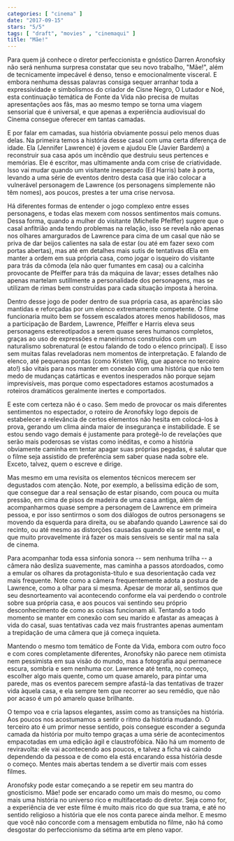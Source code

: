 ```yaml
---
categories: [ "cinema" ]
date: "2017-09-15"
stars: "5/5"
tags: [ "draft", "movies" , "cinemaqui" ]
title: "Mãe!"
---
```

Para quem já conhece o diretor perfeccionista e gnóstico Darren
Aronofsky não será nenhuma surpresa constatar que seu novo trabalho,
"Mãe!", além de tecnicamente impecável é denso, tenso e emocionalmente
visceral. E embora nenhuma dessas palavras consiga sequer arranhar toda
a expressividade e simbolismos do criador de Cisne Negro, O Lutador
e Noé, esta continuação temática de Fonte da Vida não precisa de
muitas apresentações aos fãs, mas ao mesmo tempo se torna uma viagem
sensorial que é universal, e que apenas a experiência audiovisual do
Cinema consegue oferecer em tantas camadas.

E por falar em camadas, sua história obviamente possui pelo menos duas
delas. Na primeira temos a história desse casal com uma certa diferença
de idade. Ela (Jennifer Lawrence) é jovem e ajudou Ele (Javier Bardem)
a reconstruir sua casa após um incêndio que destruiu seus pertences
e memórias. Ele é escritor, mas ultimamente anda com crise de
criatividade. Isso vai mudar quando um visitante inesperado (Ed Harris)
bate à porta, levando a uma série de eventos dentro desta casa que irão
colocar a vulnerável personagem de Lawrence (os personagens simplemente
não têm nomes), aos poucos, prestes a ter uma crise nervosa.

Há diferentes formas de entender o jogo complexo entre esses personagens,
e todas elas mexem com nossos sentimentos mais comuns. Dessa forma, quando
a mulher do visitante (Michelle Pfeiffer) sugere que o casal anfitrião
anda tendo problemas na relação, isso se revela não apenas nos olhares
amargurados de Lawrence para cima de um casal que não se priva de dar
beijos calientes na sala de estar (ou até em fazer sexo com portas
abertas), mas até em detalhes mais sutis de tentativas dEla em manter a
ordem em sua própria casa, como jogar o isqueiro do visitante para trás
da cômoda (ela não quer fumantes em casa) ou a calcinha provocante de
Pfeiffer para trás da máquina de lavar; esses detalhes não apenas
martelam sutillmente a personalidade dos personagens, mas se utilizam
de rimas bem construídas para cada situação imposta à heroina.

Dentro desse jogo de poder dentro de sua própria casa, as aparências
são mantidas e reforçadas por um elenco extremamente competente. O
filme funcionaria muito bem se fossem escalados atores menos habilidosos,
mas a participação de Bardem, Lawrence, Pfeiffer e Harris eleva seus
personagens estereotipados a serem quase seres humanos completos, graças
ao uso de expressões e maneirismos construídos com um naturalismo
sobrenatural (e estou falando de todo o elenco principal). E isso sem
muitas falas reveladoras nem momentos de interpretação. E falando de
elenco, até pequenas pontas (como Kristen Wiig, que aparece no terceiro
ato!) são vitais para nos manter em conexão com uma história que
não tem medo de mudanças catárticas e eventos inesperados não porque
sejam imprevisíveis, mas porque como espectadores estamos acostumados
a roteiros dramáticos geralmente inertes e comportados.

E este com certeza não é o caso. Sem medo de provocar os mais
diferentes sentimentos no espectador, o roteiro de Aronofsky logo
depois de estabelecer a relevância de certos elementos não hesita
em colocá-los à prova, gerando um clima ainda maior de insegurança e
instabilidade. E se estou sendo vago demais é justamente para protegê-lo
de revelações que serão mais poderosas se vistas como inéditas,
e como a história obviamente caminha em tentar apagar suas próprias
pegadas, é salutar que o filme seja assistido de preferência sem saber
quase nada sobre ele. Exceto, talvez, quem o escreve e dirige.

Mas mesmo em uma revisita os elementos técnicos merecem ser degustados
com atenção. Note, por exemplo, a belíssima edição de som, que
consegue dar a real sensação de estar pisando, com pouca ou muita
pressão, em cima de pisos de madeira de uma casa antiga, além de
acompanharmos quase sempre a personagem de Lawrence em primeira pessoa,
e por isso sentirmos o som dos diálogos de outros personagens se movendo
da esquerda para direita, ou se abafando quando Lawrence sai do recinto,
ou até mesmo as distorções causadas quando ela se sente mal, e que
muito provavelmente irá fazer os mais sensíveis se sentir mal na sala
de cinema.

Para acompanhar toda essa sinfonia sonora -- sem nenhuma trilha --
a câmera não desliza suavemente, mas caminha a passos atordoados,
como a emular os olhares da protagonista-título e sua desorientação
cada vez mais frequente. Note como a câmera frequentemente adota a
postura de Lawrence, como a olhar para si mesma. Apesar de morar ali,
sentimos que seu desnorteamento vai acontecendo conforme ela vai perdendo
o controle sobre sua própria casa, e aos poucos vai sentindo seu próprio
desconhecimento de como as coisas funcionam ali. Tentando a todo momento
se manter em conexão com seu marido e afastar as ameaças à vida
do casal, suas tentativas cada vez mais frustrantes apenas aumentam a
trepidação de uma câmera que já começa inquieta.

Mantendo o mesmo tom temático de Fonte da Vida, embora com outro foco e
com cores completamente diferentes, Aronofsky não parece nem otimista
nem pessimista em sua visão do mundo, mas a fotografia aqui permanece
escura, sombria e sem nenhuma cor. Lawrence até tenta, no começo,
escolher algo mais quente, como um quase amarelo, para pintar uma parede,
mas os eventos parecem sempre afastá-la das tentativas de trazer vida
àquela casa, e ela sempre tem que recorrer ao seu remédio, que não
por acaso é um pó amarelo quase brilhante.

O tempo voa e cria lapsos elegantes, assim como as transições na
história. Aos poucos nos acostumamos a sentir o ritmo da história
mudando. O terceiro ato é um primor nesse sentido, pois consegue esconder
a segunda camada da história por muito tempo graças a uma série de
acontecimentos empacotadas em uma edição ágil e claustrofóbica. Não
há um momento de reviravolta: ele vai acontecendo aos poucos, e talvez
a ficha vá caindo dependendo da pessoa e de como ela está encarando
essa história desde o começo. Mentes mais abertas tendem a se divertir
mais com esses filmes.

Aronofsky pode estar começando a se repetir em seu mantra do
gnosticismo. Mãe! pode ser encarado como um mais do mesmo, ou como mais
uma história no universo rico e multifacetado do diretor. Seja como for,
a experiência de ver este filme é muito mais rico do que sua trama,
e até no sentido religioso a história que ele nos conta parece ainda
melhor. E mesmo que você não concorde com a mensagem embutida no filme,
não há como desgostar do perfeccionismo da sétima arte em pleno vapor.
